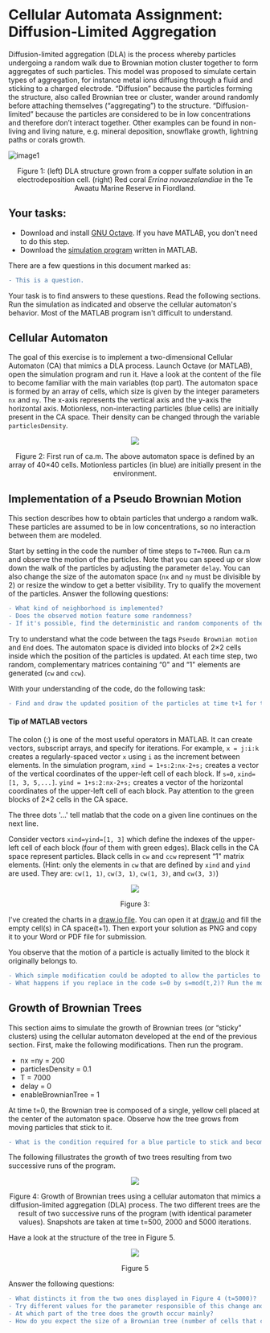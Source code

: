 # Cellular Automata Assignment: Diffusion-Limited Aggregation

Diffusion-limited aggregation (DLA) is the process whereby particles undergoing a random walk due to Brownian motion cluster together to form aggregates of such particles. This model was proposed to simulate certain types of aggregation, for instance metal ions diffusing through a fluid and sticking to a charged electrode. “Diffusion” because the particles forming the structure, also called Brownian tree or cluster, wander around randomly before attaching themselves (“aggregating”) to the structure. “Diffusion-limited” because the particles are considered to be in low concentrations and therefore don’t interact together. Other examples can be found in non-living and living nature, e.g. mineral deposition, snowflake growth, lightning paths or corals growth.


![image1](ca/CA1.png)

<p align="center">
Figure 1: (left) DLA structure grown from a copper sulfate solution in an electrodeposition cell. (right) Red coral <em>Errina novaezelandiae</em> in the Te Awaatu Marine Reserve in Fiordland.
 </p>

## Your tasks:

- Download and install [GNU Octave](https://www.gnu.org/software/octave/). If you have MATLAB, you don't need to do this step.
- Download the [simulation program](ca.m) written in MATLAB.

There are a few questions in this document marked as:
```diff
- This is a question.
```
Your task is to find answers to these questions. Read the following sections. Run the simulation as indicated and observe the cellular automaton's behavior. Most of the MATLAB program isn't difficult to understand. 


## Cellular Automaton

The goal of this exercise is to implement a two-dimensional Cellular Automaton (CA) that mimics a DLA process. Launch Octave (or MATLAB), open the simulation program and run it.  Have a look at the content of the file to become familiar with the main variables (top part). The automaton space is formed by an array of cells, which size is given by the integer parameters `nx` and `ny`. The x-axis represents the vertical axis and the y-axis the horizontal axis.  Motionless, non-interacting particles (blue cells) are initially present in the CA space. Their density can be changed through the variable `particlesDensity`.

<p align="center">
  <img src="ca/CA2.JPG/">
</p>

<p align="center">
Figure 2: First run of ca.m.  The above automaton space is defined by an array of 40&times;40 cells. Motionless particles (in blue) are initially present in the environment.
</p>

## Implementation of a Pseudo Brownian Motion

This section describes how to obtain particles that undergo a random walk. These particles are assumed to be in low concentrations, so no interaction between them are modeled.

Start by setting in the code the number of time steps to `T=7000`. Run ca.m and observe the motion of the particles. Note that you can speed up or slow down the walk
of the particles by adjusting the parameter `delay`. You can also change the size of the automaton space (`nx` and `ny` must be divisible by 2) or resize the window to get a better visibility. Try to qualify the movement of the particles.
Answer the following questions:
```diff
- What kind of neighborhood is implemented? 
- Does the observed motion feature some randomness?
- If it's possible, find the deterministic and random components of the motion.
```

Try to understand what the code between the tags `Pseudo Brownian motion` and `End` does. The automaton space is divided into blocks of 2&times;2 cells inside which the position of the particles is updated. At each time step, two random, complementary matrices containing “0" and “1" elements are generated (`cw` and `ccw`). 

With your understanding of the code, do the following task:
```diff
- Find and draw the updated position of the particles at time t+1 for the initial configuration of the 4X4 CA in Figure 3. 
```
#### Tip of MATLAB vectors
The colon (:) is one of the most useful operators in MATLAB. It can create vectors, subscript arrays, and specify for iterations. For example,
`x = j:i:k` creates a regularly-spaced vector `x` using `i` as the increment between elements. In the simulation program, `xind = 1+s:2:nx-2+s;` creates a vector of 
the vertical coordinates of the upper-left cell of each block. If `s=0`, `xind=[1, 3, 5,...]`.  `yind = 1+s:2:nx-2+s;` creates a vector of 
the horizontal coordinates of the upper-left cell of each block. Pay attention to the green blocks of 2×2 cells in the CA space.

The three dots '...' tell matlab that the code on a given line continues on the next line.

Consider vectors `xind=yind=[1, 3]` which define the indexes of the upper-left cell of each block (four of them with green edges). Black cells in the CA space represent particles.  Black cells in  `cw` and `ccw` represent “1" matrix elements.
(Hint: only the elements in `cw` that are defined by `xind` and `yind` are used. They are: `cw(1, 1)`, `cw(3, 1)`, `cw(1, 3)`, and `cw(3, 3)`)
<p align="center">
  <img src="ca/COMP 670 CA cells.png/">
</p>
<p align="center">
Figure 3: 
 </p>

I've created the charts in a [draw.io file](ca/COMP%20670%20CA%20cells.drawio). You can open it at [draw.io](https://app.diagrams.net/) and fill the empty cell(s) in CA space(t+1). Then export your solution as PNG and copy it to your Word or PDF file for submission.





You observe that the motion of a particle is actually limited to the block it originally belongs to. 
```diff
- Which simple modification could be adopted to allow the particles to move across the entire automaton space?
- What happens if you replace in the code s=0 by s=mod(t,2)? Run the modified program, observe and comment the new motion of the particles.
```
## Growth of Brownian Trees
This section aims to simulate the growth of Brownian trees (or “sticky” clusters) using the cellular automaton developed at the end of the previous section. First, make
the following modifications. Then run the program.
- nx =ny = 200
- particlesDensity = 0.1
- T = 7000
- delay = 0
- enableBrownianTree = 1

At time t=0, the Brownian tree is composed of a single, yellow cell placed at the center of the automaton space. Observe how the tree grows from moving particles that stick
to it. 
```diff
- What is the condition required for a blue particle to stick and become part of the tree? 
```
The following fillustrates the growth of two trees resulting from two successive runs of the program.
<p align="center">
  <img src="ca/CA4.png/">
</p>
<p align="center">
Figure 4: Growth of Brownian trees using a cellular automaton that mimics a diffusion-limited aggregation (DLA) process. The two different trees are the result of two successive runs of the program (with identical parameter values). Snapshots are taken at time t=500, 2000 and 5000 iterations.
</p>

Have a look at the structure of the tree in Figure 5. 
<p align="center">
  <img src="ca/CA5.png/">
</p>
<p align="center">
Figure 5
 </p>
Answer the following questions:

```diff
- What distincts it from the two ones displayed in Figure 4 (t=5000)?
- Try different values for the parameter responsible of this change and observe how it affects the structure of the tree.
- At which part of the tree does the growth occur mainly?
- How do you expect the size of a Brownian tree (number of cells that compose it) to vary in function of the time?
```
